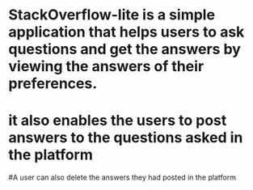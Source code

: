 # StackOverflow-lite is a simple application that helps users to ask questions and get the answers by viewing the answers of their preferences.
# it also enables the users to post answers to the questions asked in the platform
#A user can also delete the answers they had posted in the platform